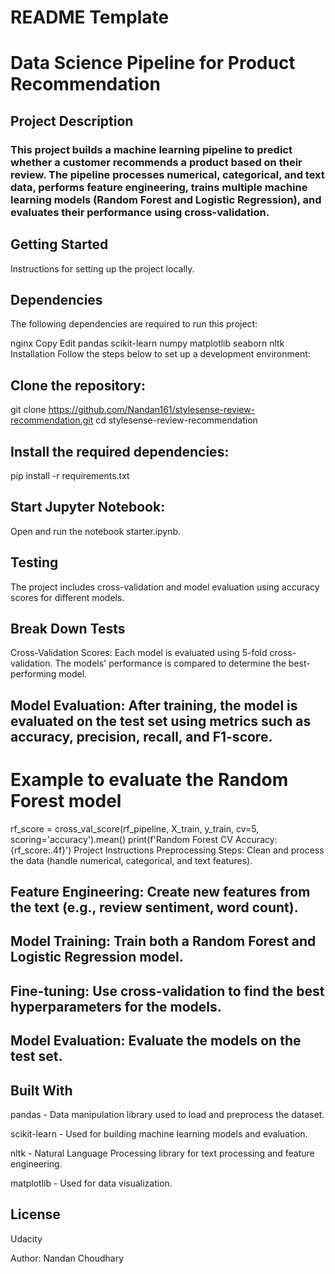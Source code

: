 # README Template

# Data Science Pipeline for Product Recommendation
## Project Description
### This project builds a machine learning pipeline to predict whether a customer recommends a product based on their review. The pipeline processes numerical, categorical, and text data, performs feature engineering, trains multiple machine learning models (Random Forest and Logistic Regression), and evaluates their performance using cross-validation.

## Getting Started
Instructions for setting up the project locally.

## Dependencies
The following dependencies are required to run this project:

nginx
Copy
Edit
pandas
scikit-learn
numpy
matplotlib
seaborn
nltk
Installation
Follow the steps below to set up a development environment:

## Clone the repository:

git clone https://github.com/Nandan161/stylesense-review-recommendation.git
cd stylesense-review-recommendation


## Install the required dependencies:
pip install -r requirements.txt

## Start Jupyter Notebook:

Open and run the notebook starter.ipynb.

## Testing
The project includes cross-validation and model evaluation using accuracy scores for different models.

## Break Down Tests
Cross-Validation Scores: Each model is evaluated using 5-fold cross-validation. The models' performance is compared to determine the best-performing model.

## Model Evaluation: After training, the model is evaluated on the test set using metrics such as accuracy, precision, recall, and F1-score.

# Example to evaluate the Random Forest model
rf_score = cross_val_score(rf_pipeline, X_train, y_train, cv=5, scoring='accuracy').mean()
print(f'Random Forest CV Accuracy: {rf_score:.4f}')
Project Instructions
Preprocessing Steps: Clean and process the data (handle numerical, categorical, and text features).

## Feature Engineering: Create new features from the text (e.g., review sentiment, word count).

## Model Training: Train both a Random Forest and Logistic Regression model.

## Fine-tuning: Use cross-validation to find the best hyperparameters for the models.

## Model Evaluation: Evaluate the models on the test set.

## Built With
pandas - Data manipulation library used to load and preprocess the dataset.

scikit-learn - Used for building machine learning models and evaluation.

nltk - Natural Language Processing library for text processing and feature engineering.

matplotlib - Used for data visualization.

## License
Udacity

Author: Nandan Choudhary

